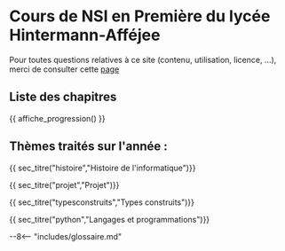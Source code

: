 # Cours de NSI en Première du lycée Hintermann-Afféjee

Pour toutes questions relatives à ce site (contenu, utilisation, licence, ...), merci de consulter cette [page](apropos.md)

## Liste des chapitres 

{{ affiche_progression() }} 

## Thèmes traités sur l'année :

{{ sec_titre("histoire","Histoire de l'informatique")}}

{{ sec_titre("projet","Projet")}}

{{ sec_titre("typesconstruits","Types construits")}}

{{ sec_titre("python","Langages et programmations")}}  


--8<-- "includes/glossaire.md"